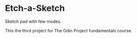 # Etch-a-Sketch
Sketch pad with few modes. 

This the third project for The Odin Project fundamentals course.
